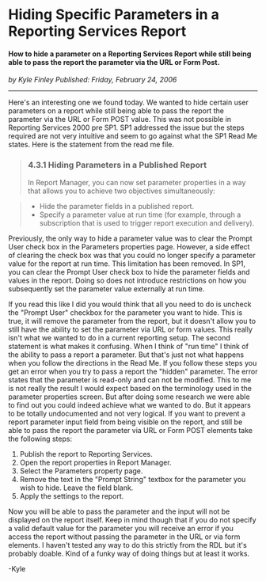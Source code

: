 # Hiding Specific Parameters in a Reporting Services Report

#### How to hide a parameter on a Reporting Services Report while still being able to pass the report the parameter via the URL or Form Post.

_<div class="article-meta-data"> by <span class="article-meta-author" itemprop="author">Kyle Finley</span> Published: <time itemprop="pubdate" datetime="2/24/2006 4:03:00 PM">Friday, February 24, 2006</time></div>_

---

Here's an interesting one we found today. We wanted to hide certain user parameters on a report while still being able to pass the report the parameter via the URL or Form POST value. This was not possible in Reporting Services 2000 pre SP1. SP1 addressed the issue but the steps required are not very intuitive and seem to go against what the SP1 Read Me states. Here is the statement from the read me file.

> ### 4.3.1 Hiding Parameters in a Published Report
>
> In Report Manager, you can now set parameter properties in a way that allows you to achieve two objectives simultaneously:

> - Hide the parameter fields in a published report.
> - Specify a parameter value at run time (for example, through a subscription that is used to trigger report execution and delivery).

Previously, the only way to hide a parameter value was to clear the Prompt User check box in the Parameters properties page. However, a side effect of clearing the check box was that you could no longer specify a parameter value for the report at run time. This limitation has been removed. In SP1, you can clear the Prompt User check box to hide the parameter fields and values in the report. Doing so does not introduce restrictions on how you subsequently set the parameter value externally at run time.

If you read this like I did you would think that all you need to do is uncheck the "Prompt User" checkbox for the parameter you want to hide. This is true, it will remove the parameter from the report, but it doesn't allow you to still have the ability to set the parameter via URL or form values. This really isn't what we wanted to do in a current reporting setup. The second statement is what makes it confusing. When I think of "run time" I think of the ability to pass a report a parameter. But that's just not what happens when you follow the directions in the Read Me. If you follow these steps you get an error when you try to pass a report the "hidden" parameter. The error states that the parameter is read-only and can not be modified. This to me is not really the result I would expect based on the terminology used in the parameter properties screen. But after doing some research we were able to find out you could indeed achieve what we wanted to do. But it appears to be totally undocumented and not very logical.
If you want to prevent a report parameter input field from being visible on the report, and still be able to pass the report the parameter via URL or Form POST elements take the following steps:

1. Publish the report to Reporting Services.
2. Open the report properties in Report Manager.
3. Select the Parameters property page.
4. Remove the text in the "Prompt String" textbox for the parameter you wish to hide. Leave the field blank.
5. Apply the settings to the report.

Now you will be able to pass the parameter and the input will not be displayed on the report itself. Keep in mind though that if you do not specify a valid default value for the parameter you will receive an error if you access the report without passing the parameter in the URL or via form elements. I haven't tested any way to do this strictly from the RDL but it's probably doable. Kind of a funky way of doing things but at least it works.

-Kyle
